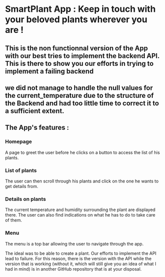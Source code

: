 # SmartPlant App : Keep in touch with your beloved plants wherever you are !

## This is the non functionnal version of the App with our best tries to implement the backend API. This is there to show you our efforts in trying to implement a failing backend
## we did not manage to handle the null values for the current_temperature due to the structure of the Backend and had too little time to correct it to a sufficient extent.

## The App's features :

### Homepage

A page to greet the user before he clicks on a button to access the list of his plants.

### List of plants 

The user can then scroll through his plants and click on the one he wants to get details from.

### Details on plants

The current temperature and humidity surrounding the plant are displayed there. The user can also find 
indications on what he has to do to take care of them.

### Menu

The menu is a top bar allowing the user to navigate through the app.

The ideal was to be able to create a plant. Our efforts to implement the API lead to failure.
For this reason, there is the version with the API while the version that is working (without it, which 
will still give you an idea of what I had in mind) is in another GitHub repository that is at your
disposal.
